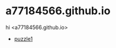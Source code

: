# a77184566.github.io

hi
<a77184566.github.io>

<!-- [puzzle0](puzzle0/puzzle0.html) -->
* [puzzle1](puzzle1/puzzle1.html)
